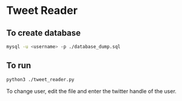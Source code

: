 # Tweet Reader

## To create database
```bash
mysql -u <username> -p ./database_dump.sql
```

## To run
```bash
python3 ./tweet_reader.py
```

To change user, edit the file and enter the twitter handle of the user.